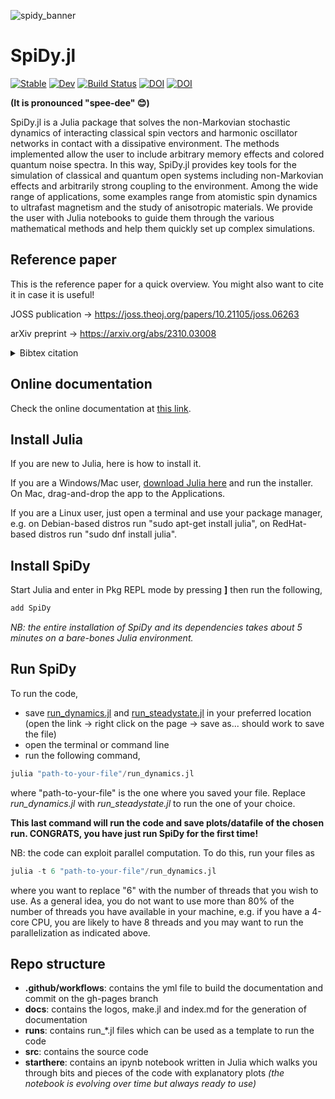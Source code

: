 ![spidy_banner](https://github.com/quantum-exeter/SpiDy.jl/blob/main/docs/src/assets/banner.png)

# SpiDy.jl

[![Stable](https://img.shields.io/badge/docs-stable-blue.svg)](https://quantum-exeter.github.io/SpiDy.jl/stable/)
[![Dev](https://img.shields.io/badge/docs-dev-blue.svg)](https://quantum-exeter.github.io/SpiDy.jl/dev/)
[![Build Status](https://github.com/quantum-exeter/SpiDy.jl/actions/workflows/CI.yml/badge.svg?branch=main)](https://github.com/quantum-exeter/SpiDy.jl/actions/workflows/CI.yml?query=branch%3Amain)
[![DOI](https://joss.theoj.org/papers/10.21105/joss.06263/status.svg)](https://doi.org/10.21105/joss.06263)
[![DOI](https://zenodo.org/badge/503385195.svg)](https://zenodo.org/doi/10.5281/zenodo.11283977)

**(It is pronounced "spee-dee" 😊)**

SpiDy.jl is a Julia package that solves the non-Markovian stochastic dynamics of interacting classical spin vectors and harmonic oscillator networks in contact with a dissipative environment. The methods implemented allow the user to include arbitrary memory effects and colored quantum noise spectra. In this way, SpiDy.jl provides key tools for the simulation of classical and quantum open systems including non-Markovian effects and arbitrarily strong coupling to the environment. Among the wide range of applications, some examples range from atomistic spin dynamics to ultrafast magnetism and the study of anisotropic materials. We provide the user with Julia notebooks to guide them through the various mathematical methods and help them quickly set up complex simulations.

## Reference paper
This is the reference paper for a quick overview. You might also want to cite it in case it is useful!

JOSS publication -> <a href=https://joss.theoj.org/papers/10.21105/joss.06263>https://joss.theoj.org/papers/10.21105/joss.06263</a>

arXiv preprint -> <a href=https://arxiv.org/abs/2310.03008>https://arxiv.org/abs/2310.03008</a>

<details>
  <summary>Bibtex citation</summary>
  
  ```tex
  @article{Scali2024,
    doi = {10.21105/joss.06263},
    url = {https://doi.org/10.21105/joss.06263},
    year = {2024},
    publisher = {The Open Journal},
    volume = {9},
    number = {97},
    pages = {6263},
    author = {Stefano Scali and Simon Horsley and Janet Anders and Federico Cerisola},
    title = {SpiDy.jl: open-source Julia package for the study of non-Markovian stochastic dynamics},
    journal = {Journal of Open Source Software}
  }
  ```
</details>

## Online documentation
Check the online documentation at <a href="https://quantum-exeter.github.io/SpiDy.jl/dev/">this link</a>.

## Install Julia
If you are new to Julia, here is how to install it.

If you are a Windows/Mac user, <a href=https://julialang.org/downloads/>download Julia here</a> and run the installer. On Mac, drag-and-drop the app to the Applications.

If you are a Linux user, just open a terminal and use your package manager, e.g. on Debian-based distros run "sudo apt-get install julia", on RedHat-based distros run "sudo dnf install julia".

## Install SpiDy
Start Julia and enter in Pkg REPL mode by pressing **]** then run the following,
```Julia
add SpiDy
```
*NB: the entire installation of SpiDy and its dependencies takes about 5 minutes on a bare-bones Julia environment.*

## Run SpiDy
To run the code,
* save <a href=https://raw.githubusercontent.com/quantum-exeter/SpiDy.jl/main/runs/run_dynamics.jl>run_dynamics.jl</a> and <a href=https://raw.githubusercontent.com/quantum-exeter/SpiDy.jl/main/runs/run_steadystate.jl>run_steadystate.jl</a> in your preferred location (open the link -> right click on the page -> save as... should work to save the file)
* open the terminal or command line
* run the following command,
```Julia
julia "path-to-your-file"/run_dynamics.jl
```
where "path-to-your-file" is the one where you saved your file. Replace *run_dynamics.jl* with *run_steadystate.jl* to run the one of your choice.

**This last command will run the code and save plots/datafile of the chosen run. CONGRATS, you have just run SpiDy for the first time!**

NB: the code can exploit parallel computation. To do this, run your files as
```Julia
julia -t 6 "path-to-your-file"/run_dynamics.jl
```
where you want to replace "6" with the number of threads that you wish to use. As a general idea, you do not want to use more than 80% of the number of threads you have available in your machine, e.g. if you have a 4-core CPU, you are likely to have 8 threads and you may want to run the parallelization as indicated above.


## Repo structure
* **.github/workflows**: contains the yml file to build the documentation and commit on the gh-pages branch
* **docs**: contains the logos, make.jl and index.md for the generation of documentation
* **runs**: contains run_*.jl files which can be used as a template to run the code
* **src**: contains the source code
* **starthere**: contains an ipynb notebook written in Julia which walks you through bits and pieces of the code with explanatory plots *(the notebook is evolving over time but always ready to use)*
